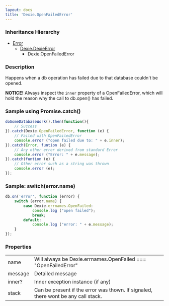 ```yaml
---
layout: docs
title: 'Dexie.OpenFailedError'
---
```


### Inheritance Hierarchy

* [Error](https://developer.mozilla.org/en-US/docs/Web/JavaScript/Reference/Global_Objects/Error)
  * [Dexie.DexieError](/docs/DexieErrors/DexieError)
    * Dexie.OpenFailedError

### Description 

Happens when a db operation has failed due to that database couldn't be opened.

**NOTICE!** Always inspect the `inner` property of a OpenFailedError, which will hold the reason why the call to db.open() has failed.

### Sample using Promise.catch()

```javascript
doSomeDatabaseWork().then(function(){
    // Success
}).catch(Dexie.OpenFailedError, function (e) {
    // Failed with OpenFailedError
    console.error ("open failed due to: " + e.inner);
}).catch(Error, funtion (e) {
    // Any other error derived from standard Error
    console.error ("Error: " + e.message);
}).catch(funtion (e) {
    // Other error such as a string was thrown
    console.error (e);
});
```

### Sample: switch(error.name)

```javascript
db.on('error', function (error) {
    switch (error.name) {
        case Dexie.errnames.OpenFailed:
            console.log ("open failed");
            break;
        default:
            console.log ("error: " + e.message);
    }
});
```

### Properties

<table>
<tr><td>name</td><td>Will always be Dexie.errnames.OpenFailed === "OpenFailedError"</td></tr>
<tr><td>message</td><td>Detailed message</td></tr>
<tr><td>inner?</td><td>Inner exception instance (if any)</td></tr>
<tr><td>stack</td><td>Can be present if the error was thown. If signaled, there wont be any call stack.</td></tr>
</table>

